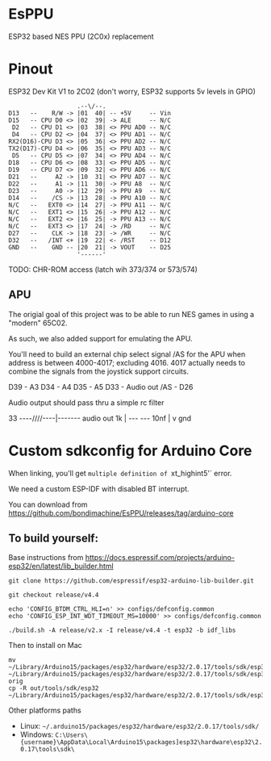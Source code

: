 # EsPPU 
ESP32 based NES PPU (2C0x) replacement 


# Pinout

ESP32 Dev Kit V1 to 2C02 (don't worry, ESP32 supports 5v levels in GPIO)

```
                   .--\/--.
D13   --    R/W -> |01  40| -- +5V     -- Vin
D15   -- CPU D0 <> |02  39| -> ALE     -- N/C
 D2   -- CPU D1 <> |03  38| <> PPU AD0 -- N/C
 D4   -- CPU D2 <> |04  37| <> PPU AD1 -- N/C
RX2(D16)-CPU D3 <> |05  36| <> PPU AD2 -- N/C
TX2(D17)-CPU D4 <> |06  35| <> PPU AD3 -- N/C
 D5   -- CPU D5 <> |07  34| <> PPU AD4 -- N/C
D18   -- CPU D6 <> |08  33| <> PPU AD5 -- N/C
D19   -- CPU D7 <> |09  32| <> PPU AD6 -- N/C
D21   --     A2 -> |10  31| <> PPU AD7 -- N/C
D22   --     A1 -> |11  30| -> PPU A8  -- N/C
D23   --     A0 -> |12  29| -> PPU A9  -- N/C
D14   --    /CS -> |13  28| -> PPU A10 -- N/C
N/C   --   EXT0 <> |14  27| -> PPU A11 -- N/C
N/C   --   EXT1 <> |15  26| -> PPU A12 -- N/C
N/C   --   EXT2 <> |16  25| -> PPU A13 -- N/C
N/C   --   EXT3 <> |17  24| -> /RD     -- N/C
D27   --    CLK -> |18  23| -> /WR     -- N/C
D32   --   /INT <+ |19  22| <- /RST    -- D12
GND   --    GND -- |20  21| -> VOUT    -- D25
                   '------'
```

TODO: CHR-ROM access (latch wih 373/374 or 573/574) 

## APU 

The origial goal of this project was to be able to run NES games in using a "modern" 65C02.

As such, we also added support for emulating the APU. 

You'll need to build an external chip select signal /AS for the APU when address is between 4000-4017; excluding 4016. 4017 actually needs to combine the signals from the joystick support circuits. 


D39 - A3
D34 - A4 
D35 - A5
D33 - Audio out
/AS - D26

Audio output should pass thru a simple rc filter

33 ----/\/\/\/----|------- audio out
         1k       |
                 ---
                 --- 10nf
                  |
                  v gnd


# Custom sdkconfig for Arduino Core

When linking, you'll get `multiple definition of `xt_highint5'` error.

We need a custom ESP-IDF with disabled BT interrupt.

You can download from https://github.com/bondimachine/EsPPU/releases/tag/arduino-core



## To build yourself:

Base instructions from https://docs.espressif.com/projects/arduino-esp32/en/latest/lib_builder.html 

```
git clone https://github.com/espressif/esp32-arduino-lib-builder.git

git checkout release/v4.4

echo 'CONFIG_BTDM_CTRL_HLI=n' >> configs/defconfig.common
echo 'CONFIG_ESP_INT_WDT_TIMEOUT_MS=10000' >> configs/defconfig.common

./build.sh -A release/v2.x -I release/v4.4 -t esp32 -b idf_libs

```

Then to install on Mac

```
mv ~/Library/Arduino15/packages/esp32/hardware/esp32/2.0.17/tools/sdk/esp32 ~/Library/Arduino15/packages/esp32/hardware/esp32/2.0.17/tools/sdk/esp32-orig
cp -R out/tools/sdk/esp32 ~/Library/Arduino15/packages/esp32/hardware/esp32/2.0.17/tools/sdk/esp32
```

Other platforms paths

- Linux: `~/.arduino15/packages/esp32/hardware/esp32/2.0.17/tools/sdk/`
- Windows: `C:\Users\{username}\AppData\Local\Arduino15\packages]esp32\hardware\esp32\2.0.17\tools\sdk\`


